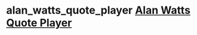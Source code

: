 # alan_watts_quote_player [Alan Watts Quote Player](https://christopher-wookins.github.io/alan_watts_quote_player/)
 

